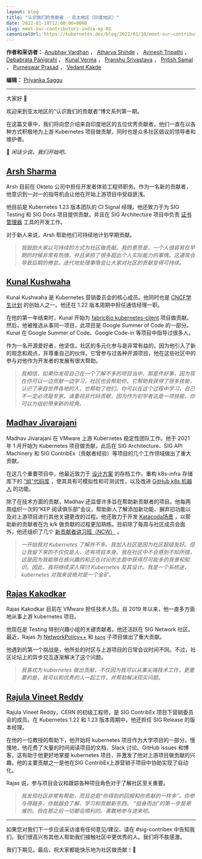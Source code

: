 ```yaml
---
layout: blog
title: "认识我们的贡献者 - 亚太地区（印度地区）"
date: 2022-01-10T12:00:00+0000
slug: meet-our-contributors-india-ep-01
canonicalUrl: https://kubernetes.dev/blog/2022/01/10/meet-our-contributors-india-ep-01/
---
```

<!--
layout: blog
title: "Meet Our Contributors - APAC (India region)"
date: 2022-01-10T12:00:00+0000
slug: meet-our-contributors-india-ep-01
canonicalUrl: https://kubernetes.dev/blog/2022/01/10/meet-our-contributors-india-ep-01/
-->

<!--
**Authors & Interviewers:** [Anubhav Vardhan](https://github.com/anubha-v-ardhan), [Atharva Shinde](https://github.com/Atharva-Shinde), [Avinesh Tripathi](https://github.com/AvineshTripathi), [Debabrata Panigrahi](https://github.com/Debanitrkl), [Kunal Verma](https://github.com/verma-kunal), [Pranshu Srivastava](https://github.com/PranshuSrivastava), [Pritish Samal](https://github.com/CIPHERTron), [Purneswar Prasad](https://github.com/PurneswarPrasad), [Vedant Kakde](https://github.com/vedant-kakde)
-->
**作者和采访者：** [Anubhav Vardhan](https://github.com/anubha-v-ardhan) ， [Atharva Shinde](https://github.com/Atharva-Shinde) ， [Avinesh Tripathi](https://github.com/AvineshTripathi) ， [Debabrata Panigrahi](https://github.com/Debanitrkl) ， [Kunal Verma](https://github.com/verma-kunal) ， [Pranshu Srivastava](https://github.com/PranshuSrivastava) ， [Pritish Samal](https://github.com/CIPHERTron) ， [Purneswar Prasad](https://github.com/PurneswarPrasad) ， [Vedant Kakde](https://github.com/vedant-kakde)

<!--
**Editor:** [Priyanka Saggu](https://psaggu.com)
-->
**编辑：** [Priyanka Saggu](https://psaggu.com) 

---

<!--
Good day, everyone 👋
-->
大家好 👋

<!--
Welcome to the first episode of the APAC edition of the "Meet Our Contributors" blog post series.
-->
欢迎来到亚太地区的“认识我们的贡献者”博文系列第一期。


<!--
In this post, we'll introduce you to five amazing folks from the India region who have been actively contributing to the upstream Kubernetes projects in a variety of ways, as well as being the leaders or maintainers of numerous community initiatives.
-->
在这篇文章中，我们将向您介绍来自印度地区的五位优秀贡献者，他们一直在以各种方式积极地为上游 Kubernetes 项目做贡献，同时也是众多社区倡议的领导者和维护者。

<!--
💫 *Let's get started, so without further ado…* 
-->
💫 *闲话少说，我们开始吧。*


## [Arsh Sharma](https://github.com/RinkiyaKeDad)

<!--
Arsh is currently employed with Okteto as a Developer Experience engineer. As a new contributor, he realised that 1:1 mentorship opportunities were quite beneficial in getting him started with the upstream project.
-->
Arsh 目前在 Okteto 公司中担任开发者体验工程师职务。作为一名新的贡献者，他意识到一对一的指导机会让他在开始上游项目中受益匪浅。

<!--
He is presently a CI Signal shadow on the Kubernetes 1.23 release team. He is also contributing to the SIG Testing and SIG Docs projects, as well as to the [cert-manager](https://github.com/cert-manager/infrastructure) tools development work that is being done under the aegis of SIG Architecture.
-->
他目前是 Kubernetes 1.23 版本团队的 CI Signal 经理。他还致力于为 SIG Testing 和 SIG Docs 项目提供贡献，并且在 SIG Architecture 项目中负责 [证书管理器](https://github.com/cert-manager/infrastructure) 工具的开发工作。

<!--
To the newcomers, Arsh helps plan their early contributions sustainably.
-->
对于新人来说，Arsh 帮助他们可持续地计划早期贡献。

<!--
> _I would encourage folks to contribute in a way that's sustainable. What I mean by that
> is that it's easy to be very enthusiastic early on and take up more stuff than one can
> actually handle. This can often lead to burnout in later stages. It's much more sustainable
> to work on things iteratively._
-->
> _我鼓励大家以可持续的方式为社区做贡献。我的意思是，一个人很容易在早期的时候非常有热情，并且承担了很多超出个人实际能力的事情。这通常会导致后期的倦怠。迭代地处理事情会让大家对社区的贡献变得可持续。_

## [Kunal Kushwaha](https://github.com/kunal-kushwaha)

<!--
Kunal Kushwaha is a core member of the Kubernetes marketing council. He is also a CNCF ambassador and one of the founders of the [CNCF Students Program](https://community.cncf.io/cloud-native-students/).. He also served as a Communications role shadow during the 1.22 release cycle.
-->
Kunal Kushwaha 是 Kubernetes 营销委员会的核心成员。他同时也是 [CNCF学生计划](https://community.cncf.io/cloud-native-students/) 的创始人之一。他还在 1.22 版本周期中担任通信经理一职。

<!--
At the end of his first year, Kunal began contributing to the [fabric8io kubernetes-client](https://github.com/fabric8io/kubernetes-client) project. He was then selected to work on the same project as part of Google Summer of Code. Kunal mentored people on the same project, first through Google Summer of Code then through Google Code-in. 
-->
在他的第一年结束时，Kunal 开始为 [fabric8io kubernetes-client](https://github.com/fabric8io/kubernetes-client) 项目做贡献。然后，他被推选从事同一项目，此项目是 Google Summer of Code 的一部分。Kunal 在 Google Summer of Code、Google Code-in 等项目中指导过很多人。

<!--
As an open-source enthusiast, he believes that diverse participation in the community is beneficial since it introduces new perspectives and opinions and respect for one's peers. He has worked on various open-source projects, and his participation in communities has considerably assisted his development as a developer.
-->
作为一名开源爱好者，他坚信，社区的多元化参与是非常有益的，因为他引入了新的观念和观点，并尊重自己的伙伴。它曾参与过各种开源项目，他在这些社区中的参与对他作为开发者的发展有很大帮助。


<!--
> _I believe if you find yourself in a place where you do not know much about the
> project, that's a good thing because now you can learn while contributing and the
> community is there to help you. It has helped me a lot in gaining skills, meeting
> people from around the world and also helping them. You can learn on the go,
> you don't have to be an expert. Make sure to also check out no code contributions
> because being a beginner is a skill and you can bring new perspectives to the
> organisation._
-->
> _我相信，如果你发现自己在一个了解不多的项目当中，那是件好事，因为现在你可以一边贡献一边学习，社区也会帮助你。它帮助我获得了很多技能，认识了来自世界各地的人，也帮助了他们。你可以在这个过程中学习，自己不一定必须是专家。请重视非代码贡献，因为作为初学者这是一项技能，你可以为组织带来新的视角。_

## [Madhav Jivarajani](https://github.com/MadhavJivrajani)


<!--
Madhav Jivarajani works on the VMware Upstream Kubernetes stability team. He began contributing to the Kubernetes project in January 2021 and has since made significant contributions to several areas of work under SIG Architecture, SIG API Machinery, and SIG ContribEx (contributor experience).
-->
Madhav Jivarajani 在 VMware 上游 Kubernetes 稳定性团队工作。他于 2021 年 1 月开始为 Kubernetes 项目做贡献，此后在 SIG Architecture、SIG API Machinery 和 SIG ContribEx（贡献者经验）等项目的几个工作领域做出了重大贡献。

<!--
Among several significant contributions are his recent efforts toward the Archival of [design proposals](https://github.com/kubernetes/community/issues/6055), refactoring the ["groups" codebase](https://github.com/kubernetes/k8s.io/pull/2713) under k8s-infra repository to make it mockable and testable, and improving the functionality of the [GitHub k8s bot](https://github.com/kubernetes/test-infra/issues/23129).
-->
在这几个重要项目中，他最近致力于 [设计方案](https://github.com/kubernetes/community/issues/6055) 的存档工作，重构 k8s-infra 存储库下的 ["组"代码库](https://github.com/kubernetes/k8s.io/pull/2713) ，使其具有可模拟性和可测试性，以及改进 [GitHub k8s 机器人](https://github.com/kubernetes/test-infra/issues/23129) 的功能。

<!--
In addition to his technical efforts, Madhav oversees many projects aimed at assisting new contributors. He organises bi-weekly "KEP reading club" sessions to help newcomers understand the process of adding new features, deprecating old ones, and making other key changes to the upstream project. He has also worked on developing [Katacoda scenarios](https://github.com/kubernetes-sigs/contributor-katacoda) to assist new contributors to become acquainted with the process of contributing to k/k. In addition to his current efforts to meet with community members every week, he has organised several [new contributors workshops (NCW)](https://www.youtube.com/watch?v=FgsXbHBRYIc).
-->
除了在技术方面的贡献，Madhav 还监督许多旨在帮助新贡献者的项目。他每两周组织一次的“KEP 阅读俱乐部”会议，帮助新人了解添加新功能、摒弃旧功能以及对上游项目进行其他关键更改的过程。他还致力于开发 [Katacoda场景](https://github.com/kubernetes-sigs/contributor-katacoda) ，以帮助新的贡献者在为 k/k 做贡献的过程更加熟练。目前除了每周与社区成员会面外，他还组织了几个 [新贡献者讲习班（NCW）](https://www.youtube.com/watch?v=FgsXbHBRYIc) 。

<!--
> _I initially did not know much about Kubernetes. I joined because the community was
> super friendly. But what made me stay was not just the people, but the project itself.
> My solution to not feeling overwhelmed in the community was to gain as much context
> and knowledge into the topics that I was interested in and were being discussed. And
> as a result I continued to dig deeper into Kubernetes and the design of it.
> I am a systems nut & thus Kubernetes was an absolute goldmine for me._
-->
> _一开始我对 Kubernetes 了解并不多。我加入社区是因为社区超级友好。但让我留下来的不仅仅是人，还有项目本身。我在社区中不会感到不知所措，这是因为我能够在感兴趣的和正在讨论的主题中获得尽可能多的背景和知识。因此，我将继续深入探讨 Kubernetes 及其设计。我是一个系统迷，kubernetes 对我来说绝对是一个金矿。_


## [Rajas Kakodkar](https://github.com/rajaskakodkar)

<!--
Rajas Kakodkar currently works at VMware as a Member of Technical Staff. He has been engaged in many aspects of the upstream Kubernetes project since 2019.
-->
Rajas Kakodkar 目前在 VMware 担任技术人员。自 2019 年以来，他一直多方面地从事上游 kubernetes 项目。

<!--
He is now a key contributor to the Testing special interest group. He is also active in the SIG Network community. Lately, Rajas has contributed significantly to the [NetworkPolicy++](https://docs.google.com/document/d/1AtWQy2fNa4qXRag9cCp5_HsefD7bxKe3ea2RPn8jnSs/) and [`kpng`](https://github.com/kubernetes-sigs/kpng) sub-projects.
-->
他现在是 Testing 特别兴趣小组的关键贡献者。他还活跃在 SIG Network 社区。最近，Rajas 为 [NetworkPolicy++](https://docs.google.com/document/d/1AtWQy2fNa4qXRag9cCp5_HsefD7bxKe3ea2RPn8jnSs/) 和 [`kpng`](https://github.com/kubernetes-sigs/kpng) 子项目做出了重大贡献。

<!--
One of the first challenges he ran across was that he was in a different time zone than the upstream project's regular meeting hours. However, async interactions on community forums progressively corrected that problem.
-->
他遇到的第一个挑战是，他所处的时区与上游项目的日常会议时间不同。不过，社区论坛上的异步交互逐渐解决了这个问题。

<!--
> _I enjoy contributing to Kubernetes not just because I get to work on
> cutting edge tech but more importantly because I get to work with
> awesome people and help in solving real world problems._
-->
> _我喜欢为 kubernetes 做出贡献，不仅因为我可以从事尖端技术工作，更重要的是，我可以和优秀的人一起工作，并帮助解决现实问题。_

## [Rajula Vineet Reddy](https://github.com/rajula96reddy)

<!--
Rajula Vineet Reddy, a Junior Engineer at CERN, is a member of the Marketing Council team under SIG ContribEx . He also served as a release shadow for SIG Release during the 1.22 and 1.23 Kubernetes release cycles.
-->
Rajula Vineet Reddy，CERN 的初级工程师，是 SIG ContribEx 项目下营销委员会的成员。在 Kubernetes 1.22 和 1.23 版本周期中，他还担任 SIG Release 的版本经理。

<!--
He started looking at the Kubernetes project as part of a university project with the help of one of his professors. Over time, he spent a significant amount of time reading the project's documentation, Slack discussions, GitHub issues, and blogs, which helped him better grasp the Kubernetes project and piqued his interest in contributing upstream. One of his key contributions was his assistance with automation in the SIG ContribEx Upstream Marketing subproject.
-->
在他的一位教授的帮助下，他开始将 kubernetes 项目作为大学项目的一部分。慢慢地，他花费了大量的时间阅读项目的文档、Slack 讨论、GitHub issues 和博客，这有助于他更好地掌握 kubernetes 项目，并激发了他对上游项目做贡献的兴趣。他的主要贡献之一是他在SIG ContribEx上游营销子项目中协助实现了自动化。

<!--
According to Rajula, attending project meetings and shadowing various project roles are vital for learning about the community.
-->
Rajas 说，参与项目会议和跟踪各种项目角色对于了解社区至关重要。

<!--
> _I find the community very helpful and it's always_
> “you get back as much as you contribute”.
> _The more involved you are, the more you will understand, get to learn and
> contribute new things._
> 
> _The first step to_ “come forward and start” _is hard. But it's all gonna be
> smooth after that. Just take that jump._
-->
> _我发现社区非常有帮助，而且总是“你得到的回报和你贡献的一样多”。你参与得越多，你就越会了解、学习和贡献新东西。_
> _“挺身而出”的第一步是艰难的。但在那之后一切都会顺利的。勇敢地参与进来吧。_
---

<!--
If you have any recommendations/suggestions for who we should interview next, please let us know in #sig-contribex. We're thrilled to have other folks assisting us in reaching out to even more wonderful individuals of the community. Your suggestions would be much appreciated.
-->
如果您对我们下一步应该采访谁有任何意见/建议，请在 #sig-contribex 中告知我们。我们很高兴有其他人帮助我们接触社区中更优秀的人。我们将不胜感激。


<!--
We'll see you all in the next one. Everyone, till then, have a happy contributing! 👋
-->
我们下期见。最后，祝大家都能快乐地为社区做贡献！👋

